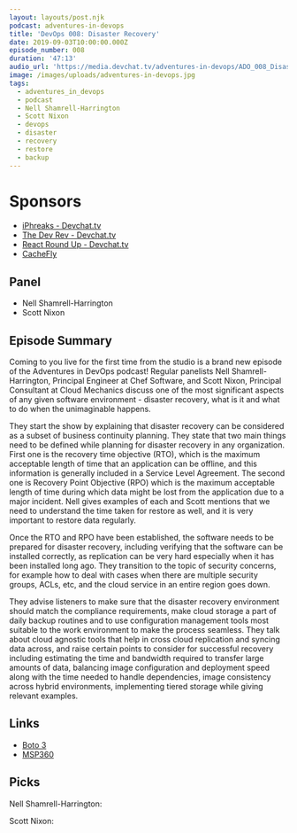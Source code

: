 ```yaml
---
layout: layouts/post.njk
podcast: adventures-in-devops
title: 'DevOps 008: Disaster Recovery'
date: 2019-09-03T10:00:00.000Z
episode_number: 008
duration: '47:13'
audio_url: 'https://media.devchat.tv/adventures-in-devops/ADO_008_Disaster_Recovery.mp3'
image: /images/uploads/adventures-in-devops.jpg
tags:
  - adventures_in_devops
  - podcast
  - Nell Shamrell-Harrington
  - Scott Nixon
  - devops
  - disaster
  - recovery
  - restore
  - backup
---
```

# Sponsors

* [iPhreaks - Devchat.tv](https://devchat.tv/iphreaks/)
* [The Dev Rev - Devchat.tv](https://devchat.tv/dev-rev/)
* [React Round Up - Devchat.tv](https://devchat.tv/react-round-up/)
* [CacheFly](https://www.cachefly.com/)

## Panel

* Nell Shamrell-Harrington
* Scott Nixon

## Episode Summary

Coming to you live for the first time from the studio is a brand new episode of the Adventures in DevOps podcast! Regular panelists Nell Shamrell-Harrington, Principal Engineer at Chef Software, and Scott Nixon, Principal Consultant at Cloud Mechanics discuss one of the most significant aspects of any given software environment - disaster recovery, what is it and what to do when the unimaginable happens. 

They start the show by explaining that disaster recovery can be considered as a subset of business continuity planning. They state that two main things need to be defined while planning for disaster recovery in any organization. First one is the recovery time objective (RTO), which is the maximum acceptable length of time that an application can be offline, and this information is generally included in a Service Level Agreement. The second one is Recovery Point Objective (RPO) which is the maximum acceptable length of time during which data might be lost from the application due to a major incident. Nell gives examples of each and Scott mentions that we need to understand the time taken for restore as well, and it is very important to restore data regularly.

Once the RTO and RPO have been established, the software needs to be prepared for disaster recovery, including verifying that the software can be installed correctly, as replication can be very hard especially when it has been installed long ago. They transition to the topic of security concerns, for example how to deal with cases when there are multiple security groups, ACLs, etc, and the cloud service in an entire region goes down.

They advise listeners to make sure that the disaster recovery environment should match the compliance requirements, make cloud storage a part of daily backup routines and to use configuration management tools most suitable to the work environment to make the process seamless. They talk about cloud agnostic tools that help in cross cloud replication and syncing data across, and raise certain points to consider for successful recovery including estimating the time and bandwidth required to transfer large amounts of data, balancing image configuration and deployment speed along with the time needed to handle dependencies, image consistency across hybrid environments, implementing tiered storage while giving relevant examples.

## Links

* [Boto 3](https://boto3.amazonaws.com/v1/documentation/api/latest/index.html)
* [MSP360](https://en.wikipedia.org/wiki/MSP360)

## Picks

Nell Shamrell-Harrington:



Scott Nixon:
